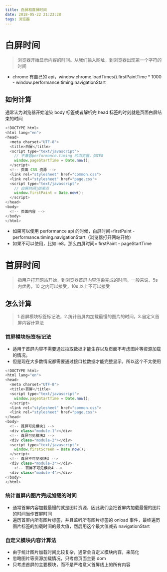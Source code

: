 ```yaml
---
title: 白屏和首屏时间
date: 2018-05-22 21:23:28
tags: 浏览器
---
```


# 白屏时间

> 浏览器开始显示内容的时间。从我们输入网址，到浏览器出现第一个字符的时间

* chrome 有自己的 api，window.chrome.loadTimes().firstPaintTime \* 1000 - window.performance.timing.navigationStart

## 如何计算

通常认为浏览器开始渲染 body 标签或者解析完 head 标签的时刻就是页面白屏结束的时间

```javascript
<!DOCTYPE html>
<html lang="en">
<head>
  <meta charset="UTF-8">
  <title>白屏</title>
  <script type="text/javascript">
    // 不兼容performance.timing 的浏览器，如IE8
    window.pageStartTime = Date.now();
  </script>
  <!-- 页面 CSS 资源 -->
  <link rel="stylesheet" href="common.css">
  <link rel="stylesheet" href="page.css">
  <script type="text/javascript">
    // 白屏时间结束点
    window.firstPaint = Date.now();
  </script>
</head>
<body>
  <!-- 页面内容 -->
</body>
</html>
```

* 如果可以使用 performance api 的时候，白屏时间=firstPaint - performance.timing.navigationStart（浏览器打开网站开始）
* 如果不可以使用，比如 ie8，那么白屏时间= firstPaint - pageStartTime

# 首屏时间

> 指用户打开网站开始，到浏览器首屏内容渲染完成的时间。一般来说，5s 内优秀，10 之内可以接受，10s 以上不可以接受

## 怎么计算

> 1.首屏模块标签标记法，2.统计首屏内加载最慢的图片的时间，3.自定义首屏内容计算法

### 首屏模块标签标记法

* 适用于首屏内容不需要通过拉取数据才能生存以及页面不考虑图片等资源加载的情况。
* 但是现在大多数情况都需要通过接口拉数据才能完整显示，所以这个不太使用

```javascript
<!DOCTYPE html>
<html lang="en">
<head>
  <meta charset="UTF-8">
  <title>首屏</title>
  <script type="text/javascript">
    window.pageStartTime = Date.now();
  </script>
  <link rel="stylesheet" href="common.css">
  <link rel="stylesheet" href="page.css">
</head>
<body>
  <!-- 首屏可见模块1 -->
  <div class="module-1"></div>
  <!-- 首屏可见模块2 -->
  <div class="module-2"></div>
  <script type="text/javascript">
    window.firstScreen = Date.now();
  </script>
  <!-- 首屏不可见模块3 -->
  <div class="module-3"></div>
    <!-- 首屏不可见模块4 -->
  <div class="module-4"></div>
</body>
</html>
```

### 统计首屏内图片完成加载的时间

* 通常首屏内容加载最慢的就是图片资源，因此我们会把首屏内加载最慢的图片的时间当作首屏时间
* 遍历首屏内所有图片标签，并且监听所有图片标签的 onload 事件，最终遍历图片标签的加载时间的最大值，然后用这个最大值减去 navigationStart

### 自定义模块内容计算法

* 由于统计图片加载时间比较复杂，通常会自定义模块内容，来简化
* 忽略图片等资源加载情况，只考虑页面主要 dom
* 只考虑首屏的主要模块，而不是严格意义首屏线上的所有内容
